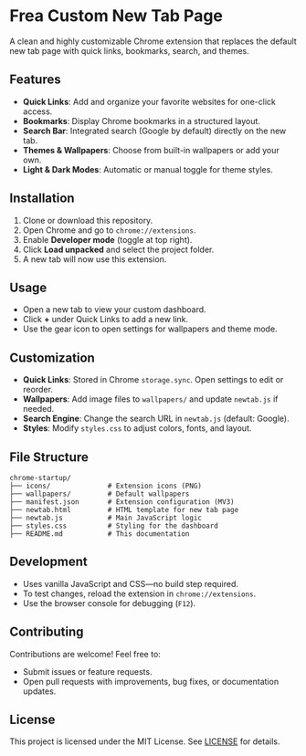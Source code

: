 # Frea Custom New Tab Page

A clean and highly customizable Chrome extension that replaces the default new tab page with quick links, bookmarks, search, and themes.

## Features

- **Quick Links**: Add and organize your favorite websites for one-click access.
- **Bookmarks**: Display Chrome bookmarks in a structured layout.
- **Search Bar**: Integrated search (Google by default) directly on the new tab.
- **Themes & Wallpapers**: Choose from built-in wallpapers or add your own.
- **Light & Dark Modes**: Automatic or manual toggle for theme styles.

## Installation

1. Clone or download this repository.
2. Open Chrome and go to `chrome://extensions`.
3. Enable **Developer mode** (toggle at top right).
4. Click **Load unpacked** and select the project folder.
5. A new tab will now use this extension.

## Usage

- Open a new tab to view your custom dashboard.
- Click **+** under Quick Links to add a new link.
- Use the gear icon to open settings for wallpapers and theme mode.

## Customization

- **Quick Links**: Stored in Chrome `storage.sync`. Open settings to edit or reorder.
- **Wallpapers**: Add image files to `wallpapers/` and update `newtab.js` if needed.
- **Search Engine**: Change the search URL in `newtab.js` (default: Google).
- **Styles**: Modify `styles.css` to adjust colors, fonts, and layout.

## File Structure

```
chrome-startup/
├── icons/              # Extension icons (PNG)
├── wallpapers/         # Default wallpapers
├── manifest.json       # Extension configuration (MV3)
├── newtab.html         # HTML template for new tab page
├── newtab.js           # Main JavaScript logic
├── styles.css          # Styling for the dashboard
├── README.md           # This documentation
```

## Development

- Uses vanilla JavaScript and CSS—no build step required.
- To test changes, reload the extension in `chrome://extensions`.
- Use the browser console for debugging (`F12`).

## Contributing

Contributions are welcome! Feel free to:

- Submit issues or feature requests.
- Open pull requests with improvements, bug fixes, or documentation updates.

## License

This project is licensed under the MIT License. See [LICENSE](LICENSE) for details.

